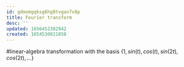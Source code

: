 ```yaml
---
id: gdmomgqksg6hg8tvgan7x8p
title: Fourier transform
desc: ''
updated: 1656452382942
created: 1654530811858
---
```

#linear-algebra 
transformation with the basis $\{1, sin(t), cos(t), sin(2t), cos(2t), ...\}$
